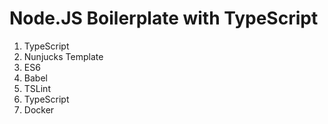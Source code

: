 # Node.JS Boilerplate with TypeScript

1. TypeScript
2. Nunjucks Template
3. ES6
4. Babel
5. TSLint
6. TypeScript
7. Docker
